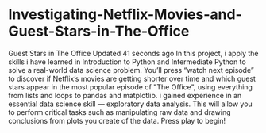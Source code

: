 # Investigating-Netflix-Movies-and-Guest-Stars-in-The-Office
 Guest Stars in The Office  Updated 41 seconds ago In this project, i apply the skills i have learned in Introduction to Python and Intermediate Python to solve a real-world data science problem. You’ll press “watch next episode” to discover if Netflix’s movies are getting shorter over time and which guest stars appear in the most popular episode of "The Office", using everything from lists and loops to pandas and matplotlib.  i gained experience in an essential data science skill — exploratory data analysis. This will allow you to perform critical tasks such as manipulating raw data and drawing conclusions from plots you create of the data. Press play to begin!
